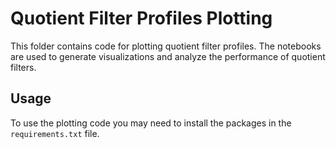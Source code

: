 # Quotient Filter Profiles Plotting

This folder contains code for plotting quotient filter profiles. 
The notebooks are used to generate visualizations and analyze the performance of quotient filters.

## Usage

To use the plotting code you may need to install the packages in 
the `requirements.txt` file.

